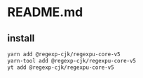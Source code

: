 # README.md

    

## install

```bash
yarn add @regexp-cjk/regexpu-core-v5
yarn-tool add @regexp-cjk/regexpu-core-v5
yt add @regexp-cjk/regexpu-core-v5
```

